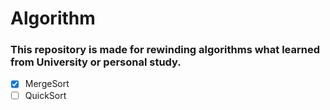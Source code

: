 # Algorithm

### This repository is made for rewinding algorithms what learned from University or personal study.

- [x] MergeSort
- [ ] QuickSort
